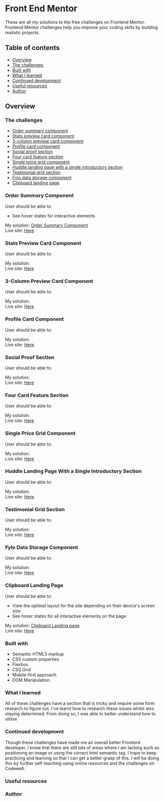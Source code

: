 # Front End Mentor
These are all my solutions to the free challenges on Frontend Mentor. Frontend Mentor challenges help you improve your coding skills by building realistic projects.

## Table of contents

- [Overview](#overview)
- [The challenges](#the-challenges) 
- [Built with](#built-with)
- [What I learned](#what-i-learned)
- [Continued development](#continued-development)
- [Useful resources](#useful-resources)
- [Author](#author)

## Overview

### The challenges

- [Order summary component](#order-summary-component)
- [Stats preview card component](#stats-preview-card-component)
- [3-column preview card component](#3-column-preview-card-component)
- [Profile card component](#profile-card-component)
- [Social proof section](#social-proof-section)
- [Four card feature section](#four-card-feature-section)
- [Single price grid component](#single-price-grid-component)
- [Huddle landing page with a single introductory section](#huddle-landing-page-with-a-single-introductory-section)
- [Testimonial grid section](#testimonial-grid-section)
- [Fylo data storage component](#fylo-data-storage-component)
- [Clipboard landing page](#clipboard-landing-page)

### Order Summary Component
User should be able to:
- See hover states for interactive elements

My solution: [Order Summary Component](https://github.com/vinhchugg/order-summary-component)
<br>
Live site: [Here](https://order-summary-component-vc.netlify.app)

### Stats Preview Card Component
User should be able to:

My solution: []()
<br>
Live site: [Here]()

### 3-Column Preview Card Component
User should be able to:

My solution: []()
<br>
Live site: [Here]()

### Profile Card Component
User should be able to:

My solution: []()
<br>
Live site: [Here]()

### Social Proof Section
User should be able to:

My solution: []()
<br>
Live site: [Here]()

### Four Card Feature Section
User should be able to:

My solution: []()
<br>
Live site: [Here]()

### Single Price Grid Component
User should be able to:

My solution: []()
<br>
Live site: [Here]()

### Huddle Landing Page With a Single Introductory Section
User should be able to:

My solution: []()
<br>
Live site: [Here]()

### Testimonial Grid Section
User should be able to:

My solution: []()
<br>
Live site: [Here]()

### Fylo Data Storage Component
User should be able to:

My solution: []()
<br>
Live site: [Here]()

### Clipboard Landing Page
User should be able to:
- View the optimal layout for the site depending on their device's screen size
- See hover states for all interactive elements on the page

My solution: [Clipboard Landing page](clip-board-landing-page)
<br>
Live site: [Here]()

### Built with

- Semantic HTML5 markup
- CSS custom properties
- Flexbox
- CSS Grid
- Mobile-first approach
- DOM Manipulation

### What I learned

All of these challenges have a section that is tricky and require some form research to figure out. I've learnt how to research these issues whilst also staying determined. From doing so, I was able to better understand how to utilise 

### Continued development

Though these challenges have made me an overall better Frontend developer, I know that there are still lots of areas where I am lacking such as positioning an image or using the correct html semantic tag. I hope to keep practicing and learning so that I can get a better grasp of this. I will be doing this by further self-teaching using online resources and the challenges on Codewell.

### Useful resources



### Author

